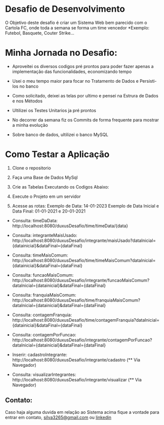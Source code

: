 
# Desafio de Desenvolvimento

O Objetivo deste desafio é criar um Sistema Web bem parecido com o Cartola FC, onde toda a semana se forma um time vencedor
  *Exemplo: Futebol, Basquete, Couter Strike...

# Minha Jornada no Desafio:

- Aproveitei os diversos codigos pré prontos para poder fazer apenas a implementação das funcionalidades, economizando tempo
- Usei o meu tempo maior para focar no Tratamento de Dados e Persisti-los no banco

- Como solicitado, deixei as telas por ultimo e pensei na Estrura de Dados e nos Métodos
- Ultilizei os Testes Unitarios ja pré prontos

- No decorrer da semana fiz os Commits de forma frequente para mostrar a minha evolução
- Sobre banco de dados, ultilizei o banco MySQL

# Como Testar a Aplicação
 1. Clone o repositorio
 2. Faça uma Base de Dados MySql
 3. Crie as Tabelas Executando os Codigos Abaixo:

 4. Execute o Projeto em um servidor
 5. Acesse as rotas:
    Exemplo de Data: 14-01-2023
    Exemplo de Data Inicial e Data Final: 01-01-2021 e 20-01-2021
    
   - Consulta: timeDaData: http://localhost:8080/duxusDesafio/time/timeData/{data}
    
   - Consulta: integranteMaisUsado: http://localhost:8080/duxusDesafio/integrante/maisUsado?dataInicial={datainicial}&dataFinal={dataFinal}
    
   - Consulta: timeMaisComum: http://localhost:8080/duxusDesafio/time/timeMaisComum?dataInicial={datainicial}&dataFinal={dataFinal}
    
   - Consulta: funcaoMaisComum: http://localhost:8080/duxusDesafio/integrante/funcaoMaisComum?dataInicial={datainicial}&dataFinal={dataFinal}
    
   - Consulta: franquiaMaisComum: http://localhost:8080/duxusDesafio/time/franquiaMaisComum?dataInicial={datainicial}&dataFinal={dataFinal}
    
   - Consulta: contagemFranquia: http://localhost:8080/duxusDesafio/time/contagemFranquia?dataInicial={datainicial}&dataFinal={dataFinal}
    
   - Consulta: contagemPorFuncao: http://localhost:8080/duxusDesafio/integrante/contagemPorFuncao?dataInicial={datainicial}&dataFinal={dataFinal}
    
   - Inserir: cadastroIntegrante: http://localhost:8080/duxusDesafio/integrante/cadastro (** Via Navegador)
   - Consulta: visualizarIntegrantes: http://localhost:8080/duxusDesafio/integrante/visualizar (** Via Navegador)
    
## Contato:
 Caso haja alguma duvida em relação ao Sistema acima fique a vontade para entrar em contato, [silva3265@gmail.com](mailto:silva3265@gmail.com) ou 
 [linkedin](https://www.linkedin.com/in/r%C3%B4mulo-albuquerque-869b2a1a2/)
 
   


